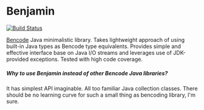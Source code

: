 Benjamin
=======

[![Build Status](https://travis-ci.org/raindev/benjamin.svg?branch=master)](https://travis-ci.org/raindev/benjamin)

[Bencode](http://en.wikipedia.org/wiki/Bencode) Java minimalistic library. Takes lightweight approach of using built-in Java types as Bencode type equivalents. Provides simple and effective interface base on Java I/O streams and leverages use of JDK-provided exceptions. Tested with high code coverage.

##### Why to use Benjamin instead of other Bencode Java libraries?

It has simplest API imaginable. All too familiar Java collection classes. There should be no learning curve for such a small thing as bencoding library, I'm sure.
